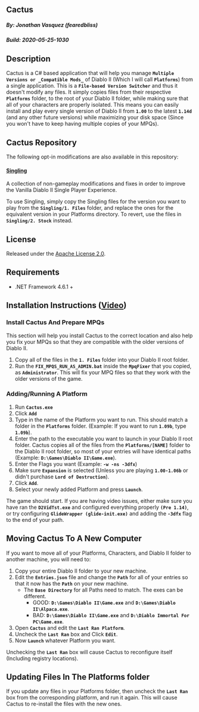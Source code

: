 ## Cactus
##### By: Jonathan Vasquez (fearedbliss)
##### Build: 2020-05-25-1030

## Description

Cactus is a C# based application that will help you manage **`Multiple Versions or _Compatible Mods_`**
of Diablo II (Which I will call **`Platforms`**) from a single application. This is a **`File-based
Version Switcher`** and thus it doesn't modify any files. It simply copies files from their respective
**`Platforms`** folder, to the root of your Diablo II folder, while making sure that all of your characters
are properly isolated. This means you can easily install and play every single version of Diablo II
from **`1.00`** to the latest **`1.14d`** (and any other future versions) while maximizing your disk space
(Since you won't have to keep having multiple copies of your MPQs).

## Cactus Repository

The following opt-in modifications are also available in this repository:

#### [Singling](README-SINGLING.md)

A collection of non-gameplay modifications and fixes in
order to improve the Vanilla Diablo II Single Player Experience.

To use Singling, simply copy the Singling files for the version you want to play
from the **`Singling/1. Files`** folder, and replace the ones for the equivalent version
in your Platforms directory. To revert, use the files in **`Singling/2. Stock`** instead.

## License

Released under the [Apache License 2.0](LICENSE.txt).

## Requirements

- .NET Framework 4.6.1 +

## Installation Instructions ([Video](https://youtu.be/j7gyc6jp644))

### Install Cactus And Prepare MPQs

This section will help you install Cactus to the correct location and also help you
fix your MPQs so that they are compatible with the older versions of Diablo II.

1. Copy all of the files in the **`1. Files`** folder into your Diablo II root folder.
2. Run the **`FIX_MPQS_RUN_AS_ADMIN.bat`** inside the **`MpqFixer`** that you copied, as
   **`Administrator`**. This will fix your MPQ files so that they work with the older versions
   of the game.

### Adding/Running A Platform

1. Run **`Cactus.exe`**
2. Click **`Add`**
3. Type in the name of the Platform you want to run. This should match a folder in the **`Platforms`**
   folder. (Example: If you want to run **`1.09b`**, type **`1.09b`**).
4. Enter the path to the executable you want to launch in your Diablo II root folder.
   Cactus copies all of the files from the **`Platforms/[NAME]`** folder to the Diablo II root folder,
   so most of your entries will have identical paths (Example: **`D:\Games\Diablo II\Game.exe`**).
5. Enter the Flags you want (Example: **`-w -ns -3dfx`**)
6. Make sure **`Expansion`** is selected (Unless you are playing **`1.00-1.06b`** or didn't purchase **`Lord of Destruction`**).
7. Click **`Add`**.
8. Select your newly added Platform and press **`Launch`**.

The game should start. If you are having video issues, either make sure you have ran
the **`D2VidTst.exe`** and configured everything properly **`(Pre 1.14)`**, or try configuring
**`GlideWrapper (glide-init.exe)`** and adding the  **`-3dfx`** flag to the end of your path.

## Moving Cactus To A New Computer

If you want to move all of your Platforms, Characters, and Diablo II folder
to another machine, you will need to:

1. Copy your entire Diablo II folder to your new machine.
2. Edit the **`Entries.json`** file and change the **`Path`** for all of your entries
   so that it now has the **`Path`** on your new machine.
   - The **`Base Directory`** for all Paths need to match. The exes can be different.
   		- GOOD: **`D:\Games\Diablo II\Game.exe`** and **`D:\Games\Diablo II\Alpaca.exe`**.
   		- BAD: **`D:\Games\Diablo II\Game.exe`** and **`D:\Diablo Immortal For PC\Game.exe`**.
3. Open **`Cactus`** and edit the **`Last Ran Platform`**.
4. Uncheck the **`Last Ran`** box and Click **`Edit`**.
5. Now **`Launch`** whatever Platform you want.

Unchecking the **`Last Ran`** box will cause Cactus to reconfigure itself (Including registry locations).

## Updating Files In The Platforms folder

If you update any files in your Platforms folder, then uncheck the **`Last Ran`**
box from the corresponding platform, and run it again. This will cause Cactus
to re-install the files with the new ones.

